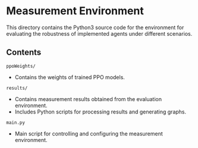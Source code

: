 # Measurement Environment

This directory contains the Python3 source code for the environment for evaluating the robustness of implemented agents under different scenarios.

## Contents

`ppoWeights/`
- Contains the weights of trained PPO models.

`results/`
- Contains measurement results obtained from the evaluation environment.
- Includes Python scripts for processing results and generating graphs.

`main.py`
- Main script for controlling and configuring the measurement environment.
